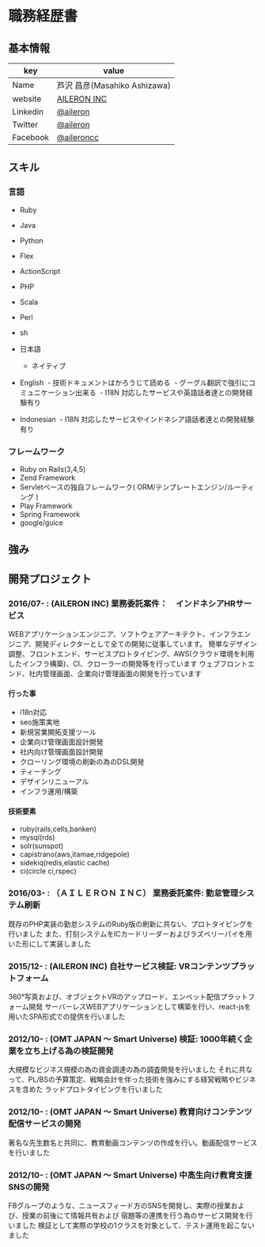 # 職務経歴書

## 基本情報

|key|value|
|---|-----|
|Name|芦沢 昌彦(Masahiko Ashizawa)|
|website|[AILERON INC](http://aileron.cc/)|
|Linkedin|[@aileron](https://twitter.com/aileron)|
|Twitter|[@aileron](https://twitter.com/aileron)|
|Facebook|[@aileroncc](https://facebook.com/aileron.cc)|


## スキル

### 言語
- Ruby
- Java
- Python
- Flex
- ActionScript
- PHP
- Scala
- Perl
- sh
- 日本語
  - ネイティブ
- English
  - 技術ドキュメントはかろうじて読める
  - グーグル翻訳で強引にコミュニケーション出来る
  - I18N 対応したサービスや英語話者達との開発経験有り

- Indonesian
  - I18N 対応したサービスやインドネシア語話者達との開発経験有り

### フレームワーク
- Ruby on Rails(3,4,5)
- Zend Framework
- Servletベースの独自フレームワーク( ORM/テンプレートエンジン/ルーティング )
- Play Framework
- Spring Framework
- google/guice

## 強み


## 開発プロジェクト

### 2016/07- : (AILERON INC) 業務委託案件：　インドネシアHRサービス
WEBアプリケーションエンジニア、ソフトウェアアーキテクト、インフラエンジニア、開発ディレクターとして全ての開発に従事しています。
簡単なデザイン調整、フロントエンド、サービスプロトタイピング、AWS(クラウド環境を利用したインフラ構築)、CI、クローラーの開発等を行っています
ウェブフロントエンド、社内管理画面、企業向け管理画面の開発を行っています

#### 行った事
- i18n対応
- seo施策実地
- 新規営業開拓支援ツール
- 企業向け管理画面設計開発
- 社内向け管理画面設計開発
- クローリング環境の刷新の為のDSL開発
- ティーチング
- デザインリニューアル
- インフラ運用/構築

#### 技術要素

- ruby(rails,cells,banken)
- mysql(rds)
- solr(sunspot)
- capistrano(aws,itamae,ridgepole)
- sidekiq(redis,elastic cache)
- ci(circle ci,rspec)

### 2016/03- : （ＡＩＬＥＲＯＮ ＩＮＣ） 業務委託案件: 勤怠管理システム刷新
既存のPHP実装の勤怠システムのRuby版の刷新に共ない、プロトタイピングを行いました
また、打刻システムをICカードリーダーおよびラズベリーパイを用いた形にして実装しました

### 2015/12- : (AILERON INC) 自社サービス検証: VRコンテンツプラットフォーム
360°写真および、オブジェクトVRのアップロード、エンベット配信プラットフォーム開発
サーバーレスWEBアプリケーションとして構築を行い、react-jsを用いたSPA形式での提供を行いました

### 2012/10- : (OMT JAPAN 〜 Smart Universe) 検証: 1000年続く企業を立ち上げる為の検証開発
大規模なビジネス規模の為の資金調達の為の調査開発を行いました
それに共なって、PL/BSの予算策定、戦略会計を伴った技術を強みにする経営戦略やビジネスを含めた
ラッドプロトタイピングを行いました

### 2012/10- : (OMT JAPAN 〜 Smart Universe) 教育向けコンテンツ配信サービスの開発
著名な先生数名と共同に、教育動画コンテンツの作成を行い。動画配信サービスを行いました

### 2012/10- : (OMT JAPAN 〜 Smart Universe) 中高生向け教育支援SNSの開発
FBグループのような、ニュースフィード方のSNSを開発し、実際の授業および、授業の前後にて情報共有および
宿題等の連携を行う為のサービス開発を行いました
検証として実際の学校の1クラスを対象として、テスト運用を起こないました

